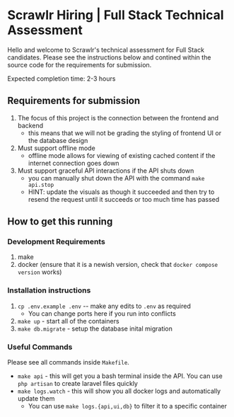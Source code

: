 # Scrawlr Hiring | Full Stack Technical Assessment

Hello and welcome to Scrawlr's technical assessment for Full Stack candidates.
Please see the instructions below and contined within the source code for the requirements for submission.

Expected completion time: 2-3 hours

## Requirements for submission

1. The focus of this project is the connection between the frontend and backend
    - this means that we will not be grading the styling of frontend UI or the database design
2. Must support offline mode
    - offline mode allows for viewing of existing cached content if the internet connection goes down
3. Must support graceful API interactions if the API shuts down
    - you can manually shut down the API with the command `make api.stop`
    - HINT: update the visuals as though it succeeded and then try to resend the request until it succeeds
        or too much time has passed

## How to get this running

### Development Requirements

1. make
2. docker (ensure that it is a newish version, check that `docker compose version` works)

### Installation instructions

1. `cp .env.example .env` -- make any edits to `.env` as required
    - You can change ports here if you run into conflicts
2. `make up` - start all of the containers
3. `make db.migrate` - setup the database inital migration

### Useful Commands

Please see all commands inside `Makefile`.

- `make api` - this will get you a bash terminal inside the API.
    You can use `php artisan` to create laravel files quickly
- `make logs.watch` - this will show you all docker logs and automatically update them
    - You can use `make logs.{api,ui,db}` to filter it to a specific container


